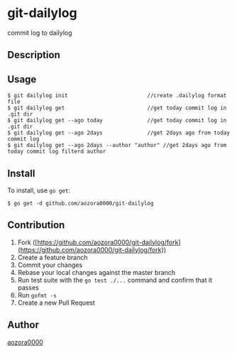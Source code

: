 # git-dailylog

commit log to dailylog

## Description


## Usage

```console
$ git dailylog init                         //create .dailylog format file
$ git dailylog get                          //get today commit log in .git dir
$ git dailylog get --ago today              //get today commit log in .git dir
$ git dailylog get --ago 2days              //get 2days ago from today commit log
$ git dailylog get --ago 2days --author "author" //get 2days ago from today commit log filterd author
```

## Install
To install, use `go get`:

```console
$ go get -d github.com/aozora0000/git-dailylog
```

## Contribution

1. Fork ([https://github.com/aozora0000/git-dailylog/fork](https://github.com/aozora0000/git-dailylog/fork))
1. Create a feature branch
1. Commit your changes
1. Rebase your local changes against the master branch
1. Run test suite with the `go test ./...` command and confirm that it passes
1. Run `gofmt -s`
1. Create a new Pull Request

## Author

[aozora0000](https://github.com/aozora0000)
